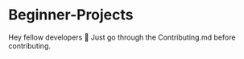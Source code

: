 # Beginner-Projects

Hey fellow developers 👋
Just go through the Contributing.md before contributing.
